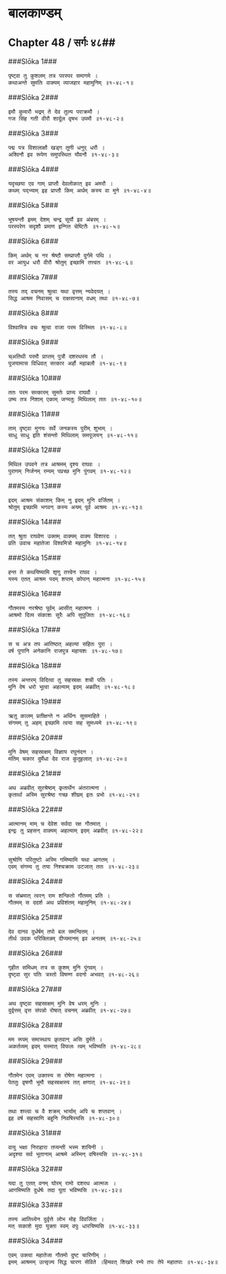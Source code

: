 बालकाण्डम्
===============================


## Chapter 48  / सर्गः ४८##


###Slōka 1###


    पृष्ट्वा तु कुशलम् तत्र परस्पर समागमे ।
    कथाअन्ते सुमतिः वाक्यम् व्याजहार महामुनिम् ॥१-४८-१॥


###Slōka 2###


    इमौ कुमारौ भद्रम् ते देव तुल्य पराक्रमौ ।
    गज सिंह गती वीरौ शार्दूल वृषभ उपमौ ॥१-४८-२॥


###Slōka 3###


    पद्म पत्र विशालाक्षौ खड्ग तूणी धनुर् धरौ ।
    अश्विनौ इव रूपेण समुपस्थित यौवनौ ॥१-४८-३॥


###Slōka 4###


    यदृच्छया एव गाम् प्राप्तौ देवलोकात् इव अमरौ ।
    कथम् पद्भ्याम् इह प्राप्तौ किम् अर्थम् कस्य वा मुने ॥१-४८-४॥


###Slōka 5###


    भूषयन्तौ इमम् देशम् चन्द्र सूर्यौ इव अंबरम् ।
    परस्परेण सदृशौ प्रमाण इन्गित चेष्टितैः ॥१-४८-५॥


###Slōka 6###


    किम् अर्थम् च नर श्रेष्ठौ सम्प्राप्तौ दुर्गमे पथि ।
    वर आयुध धरौ वीरौ श्रोतुम् इच्छामि तत्त्वतः ॥१-४८-६॥


###Slōka 7###


    तस्य तद् वचनम् श्रुत्वा यथा वृत्तम् न्यवेदयत् ।
    सिद्ध आश्रम निवासम् च राक्षसानाम् वधम् तथा ॥१-४८-७॥


###Slōka 8###


    विश्वामित्र वचः श्रुत्वा राजा परम विस्मितः ॥१-४८-८॥


###Slōka 9###


    च्अतिथी परमौ प्राप्तम् पुत्रौ दशरथस्य तौ ।
    पूजयामास विधिवत् सत्कार अर्हौ महाबलौ ॥१-४८-९॥


###Slōka 10###


    ततः परम सत्कारम् सुमतेः प्राप्य राघवौ ।
    उष्य तत्र निशाम् एकाम् जग्मतुः मिथिलाम् ततः ॥१-४८-१०॥


###Slōka 11###


    ताम् दृष्ट्वा मुनयः सर्वे जनकस्य पुरीम् शुभाम् ।
    साधु साधु इति शंसन्तो मिथिलाम् समपूजयन् ॥१-४८-११॥


###Slōka 12###


    मिथिल उपवने तत्र आश्रमम् दृश्य राघवः ।
    पुराणम् निर्जनम् रम्यम् पप्रच्छ मुनि पुंगवम् ॥१-४८-१२॥


###Slōka 13###


    इदम् आश्रम संकाशम् किम् नु इदम् मुनि वर्जितम् ।
    श्रोतुम् इच्छामि भगवन् कस्य अयम् पूर्व आश्रमः ॥१-४८-१३॥


###Slōka 14###


    तत् श्रुता राघवेण उक्तम् वाक्यम् वाक्य विशारदः ।
    प्रति उवाच महातेजा विश्वमित्रो महामुनिः ॥१-४८-१४॥


###Slōka 15###


    हन्त ते कथयिष्यामि शृणु तत्त्वेन राघव ।
    यस्य एतत् आश्रम पदम् शप्तम् कोपान् महात्मना ॥१-४८-१५॥


###Slōka 16###


    गौतमस्य नरश्रेष्ठ पूर्वम् आसीत् महात्मनः ।
    आश्रमो दिव्य संकाशः सुरैः अपि सुपूजितः ॥१-४८-१६॥


###Slōka 17###


    स च अत्र तप आतिष्ठत् अहल्या सहितः पुरा ।
    वर्ष पूगानि अनेकानि राजपुत्र महायशः ॥१-४८-१७॥


###Slōka 18###


    तस्य अन्तरम् विदित्वा तु सहस्राक्षः शची पतिः ।
    मुनि वेष धरो भूत्वा अहल्याम् इदम् अब्रवीत् ॥१-४८-१८॥


###Slōka 19###


    ऋतु कालम् प्रतीक्षन्ते न अर्थिनः सुसमाहिते ।
    संगमम् तु अहम् इच्छामि त्वया सह सुमध्यमे ॥१-४८-१९॥


###Slōka 20###


    मुनि वेषम् सहस्राक्षम् विज्ञाय रघुनंदन ।
    मतिम् चकार दुर्मेधा देव राज कुतूहलात् ॥१-४८-२०॥


###Slōka 21###


    अथ अब्रवीत् सुरश्रेष्ठम् कृतार्थेन अंतरात्मना ।
    कृतार्था अस्मि सुरश्रेष्ठ गच्छ शीघ्रम् इतः प्रभो ॥१-४८-२१॥


###Slōka 22###


    आत्मानम् माम् च देवेश सर्वदा रक्ष गौतमात् ।
    इन्द्रः तु प्रहसन् वाक्यम् अहल्याम् इदम् अब्रवीत् ॥१-४८-२२॥


###Slōka 23###


    सुश्रोणि परितुष्टो अस्मि गमिष्यामि यथा आगतम् ।
    एवम् संगम्य तु तया निश्चक्राम उटजात् ततः ॥१-४८-२३॥


###Slōka 24###


    स संभ्रमात् त्वरन् राम शन्कितो गौतमम् प्रति ।
    गौतमम् स ददर्श अथ प्रविशंतम् महामुनिम् ॥१-४८-२४॥


###Slōka 25###


    देव दानव दुर्धर्षम् तपो बल समन्वितम् ।
    तीर्थ उदक परिक्लिन्नम् दीप्यमानम् इव अनलम् ॥१-४८-२५॥


###Slōka 26###


    गृहीत समिधम् तत्र स कुशम् मुनि पुंगवम् ।
    दृष्ट्वा सुर पतिः त्रस्तो विषण्ण वदनो अभवत् ॥१-४८-२६॥


###Slōka 27###


    अथ दृष्ट्वा सहस्राक्षम् मुनि वेष धरम् मुनिः ।
    दुर्वृत्तम् वृत्त संपन्नो रोषात् वचनम् अब्रवीत् ॥१-४८-२७॥


###Slōka 28###


    मम रूपम् समास्थाय कृतवान् असि दुर्मते ।
    अकर्तव्यम् इदम् यस्मात् विफलः त्वम् भविष्यति ॥१-४८-२८॥


###Slōka 29###


    गौतमेन एवम् उक्तस्य स रोषेण महात्मना ।
    पेततुः वृषणौ भूमौ सहस्राक्षस्य तत् क्षणात् ॥१-४८-२९॥


###Slōka 30###


    तथा शप्त्वा च वै शक्रम् भार्याम् अपि च शप्तवान् ।
    इह वर्ष सहस्राणि बहूनि निवषिस्यसि ॥१-४८-३०॥


###Slōka 31###


    वायु भक्षा निराहारा तप्यन्ती भस्म शायिनी ।
    अदृश्या सर्व भूतानाम् आश्रमे अस्मिन् वषिस्यसि ॥१-४८-३१॥


###Slōka 32###


    यदा तु एतत् वनम् घोरम् रामो दशरथ आत्मजः ।
    आगमिष्यति दुर्धर्षः तदा पूता भविष्यसि ॥१-४८-३२॥


###Slōka 33###


    तस्य आतिथ्येन दुर्वृत्ते लोभ मोह विवर्जिता ।
    मत् सकाशे मुदा युक्ता स्वम् वपुः धारयिष्यसि ॥१-४८-३३॥


###Slōka 34###


    एवम् उक्त्वा महातेजा गौतमो दुष्ट चारिणीम् ।
    इमम् आश्रमम् उत्सृज्य सिद्ध चारण सेविते ।हिमवत् शिखरे रम्ये तपः तेपे महातपाः ॥१-४८-३४॥


